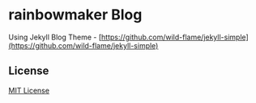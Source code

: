 # rainbowmaker Blog

Using Jekyll Blog Theme - [https://github.com/wild-flame/jekyll-simple](https://github.com/wild-flame/jekyll-simple)

## License

[MIT License](https://github.com/faith20/faith20.github.io/blob/master/LICENSE)
